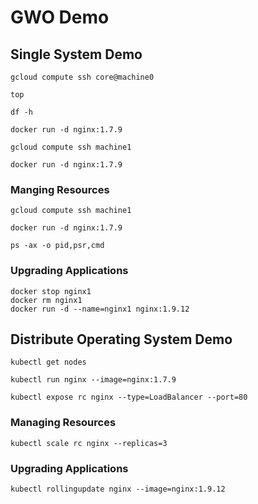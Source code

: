 # GWO Demo

## Single System Demo

```
gcloud compute ssh core@machine0
```

```
top
```

```
df -h
```

```
docker run -d nginx:1.7.9
```

```
gcloud compute ssh machine1
```

```
docker run -d nginx:1.7.9
```

### Manging Resources

```
gcloud compute ssh machine1
```

```
docker run -d nginx:1.7.9
```

```
ps -ax -o pid,psr,cmd
```

### Upgrading Applications

```
docker stop nginx1
docker rm nginx1
docker run -d --name=nginx1 nginx:1.9.12
```

## Distribute Operating System Demo

```
kubectl get nodes
```

```
kubectl run nginx --image=nginx:1.7.9
```

```
kubectl expose rc nginx --type=LoadBalancer --port=80
```

### Managing Resources

```
kubectl scale rc nginx --replicas=3
```

### Upgrading Applications

```
kubectl rollingupdate nginx --image=nginx:1.9.12
```
